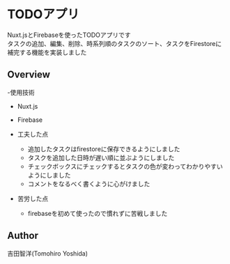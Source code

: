 # TODOアプリ

Nuxt.jsとFirebaseを使ったTODOアプリです<br>
タスクの追加、編集、削除、時系列順のタスクのソート、タスクをFirestoreに補完する機能を実装しました
## Overview
-使用技術
  - Nuxt.js
  - Firebase

- 工夫した点
  - 追加したタスクはfirestoreに保存できるようにしました
  - タスクを追加した日時が遅い順に並ぶようにしました
  - チェックボックスにチェックするとタスクの色が変わってわかりやすいようにしました
  - コメントをなるべく書くように心がけました
- 苦労した点
  - firebaseを初めて使ったので慣れずに苦戦しました
## Author 
吉田智洋(Tomohiro Yoshida)
